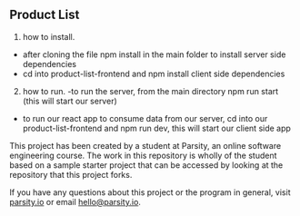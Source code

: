 ## Product List

1. how to install.

- after cloning the file npm install in the main folder to install server side dependencies
- cd into product-list-frontend and npm install client side dependencies

2. how to run.
   -to run the server, from the main directory npm run start (this will start our server)

- to run our react app to consume data from our server, cd into our product-list-frontend and npm run dev, this will start our client side app

This project has been created by a student at Parsity, an online software engineering course. The work in this repository is wholly of the student based on a sample starter project that can be accessed by looking at the repository that this project forks.

If you have any questions about this project or the program in general, visit [parsity.io](https://parsity.io/) or email hello@parsity.io.

